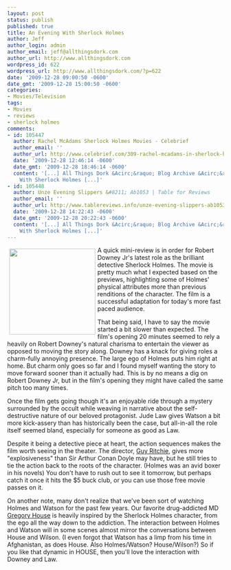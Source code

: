 ```yaml
---
layout: post
status: publish
published: true
title: An Evening With Sherlock Holmes
author: Jeff
author_login: admin
author_email: jeff@allthingsdork.com
author_url: http://www.allthingsdork.com
wordpress_id: 622
wordpress_url: http://www.allthingsdork.com/?p=622
date: '2009-12-28 09:00:50 -0600'
date_gmt: '2009-12-28 15:00:50 -0600'
categories:
- Movies/Television
tags:
- Movies
- reviews
- sherlock holmes
comments:
- id: 105447
  author: Rachel McAdams Sherlock Holmes Movies - Celebrief
  author_email: ''
  author_url: http://www.celebrief.com/309-rachel-mcadams-in-sherlock-holmes-movies/
  date: '2009-12-28 12:46:14 -0600'
  date_gmt: '2009-12-28 18:46:14 -0600'
  content: '[...] All Things Dork &Acirc;&raquo; Blog Archive &Acirc;&raquo; An Evening
    With Sherlock Holmes [...]'
- id: 105448
  author: Unze Evening Slippers &#8211; Ab1053 | Table for Reviews
  author_email: ''
  author_url: http://www.tablereviews.info/unze-evening-slippers-ab1053/
  date: '2009-12-28 14:22:43 -0600'
  date_gmt: '2009-12-28 20:22:43 -0600'
  content: '[...] All Things Dork &Acirc;&raquo; Blog Archive &Acirc;&raquo; An Evening
    With Sherlock Holmes [...]'
---
```

<p><img style="margin: 5px 5px 5px 5px; float: left; height: 200px;" src="http://www.allthingsdork.com/images/holmes.jpg" alt="" />A quick mini-review is in order for Robert Downey Jr's latest role as the brilliant detective Sherlock Holmes. The movie is pretty much what I expected based on the previews, highlighting some of Holmes' physical attributes more than previous renditions of the character. The film is a successful adaptation for today's more fast paced audience.</p>
<p>That being said, I have to say the movie started a bit slower than expected. The film's opening 20 minutes seemed to rely a heavily on Robert Downey's natural charisma to entertain the viewer as opposed to moving the story along. Downey has a knack for giving roles a charm-fully annoying presence. The large ego of Holmes puts him right at home. But charm only goes so far and I found myself wanting the story to move forward sooner than it actually had. This is by no means a dig on Robert Downey Jr, but in the film's opening they might have called the same pitch too many times.</p>
<p>Once the film gets going though it's an enjoyable ride through a mystery surrounded by the occult while weaving in narrative about the self-destructive nature of our beloved protagonist. Jude Law gives Watson a bit more kick-assery than has historically been the case, but all-in-all the role itself seemed bland, especially for someone as good as Law.</p>
<p>Despite it being a detective piece at heart, the action sequences makes the film worth seeing in the theater. The director, <a href="http://www.imdb.com/name/nm0005363/">Guy Ritchie</a>, gives more "explosiveness" than Sir Arthur Conan Doyle may have, but he still tries to tie the action back to the roots of the character. (Holmes was an avid boxer in his novels) You don't have to rush out to see it tomorrow, but perhaps catch it once it hits the $5 buck club, or you can use those free movie passes on it.</p>
<p>On another note, many don't realize that we've been sort of watching Holmes and Watson for the past few years. Our favorite drug-addicted MD <a href="http://en.wikipedia.org/wiki/Gregory_House">Gregory House</a> is heavily inspired by the Sherlock Holmes character, from the ego all the way down to the addiction. The interaction between Holmes and Watson will in some scenes almost mirror the conversations between House and Wilson. (I even forgot that Watson has a limp from his time in Afghanistan, as does House. Also Holmes/Watson? House/Wilson?) So if you like that dynamic in HOUSE, then you'll love the interaction with Downey and Law.</p>

